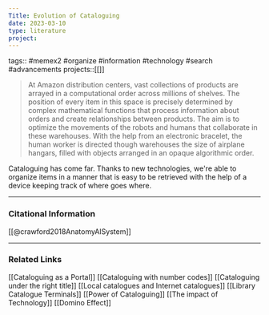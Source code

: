 ```yaml
---
Title: Evolution of Cataloguing
date: 2023-03-10
type: literature
project:
---
```

tags:: #memex2 #organize #information #technology #search #advancements 
projects::[[]]

> At Amazon distribution centers, vast collections of products are arrayed in a computational order across millions of shelves. The position of every item in this space is precisely determined by complex mathematical functions that process information about orders and create relationships between products. The aim is to optimize the movements of the robots and humans that collaborate in these warehouses. With the help from an electronic bracelet, the human worker is directed though warehouses the size of airplane hangars, filled with objects arranged in an opaque algorithmic order.

Cataloguing has come far. Thanks to new technologies, we're able to organize items in a manner that is easy to be retrieved with the help of a device keeping track of where goes where.

---
### Citational Information

[[@crawford2018AnatomyAISystem]]

---

### Related Links

[[Cataloguing as a Portal]]
[[Cataloguing with number codes]]
[[Cataloguing under the right title]]
[[Local catalogues and Internet catalogues]]
[[Library Catalogue Terminals]]
[[Power of Cataloguing]]
[[The impact of Technology]]
[[Domino Effect]]